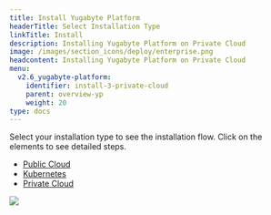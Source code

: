 ```yaml
---
title: Install Yugabyte Platform
headerTitle: Select Installation Type
linkTitle: Install
description: Installing Yugabyte Platform on Private Cloud
image: /images/section_icons/deploy/enterprise.png
headcontent: Installing Yugabyte Platform on Private Cloud
menu:
  v2.6_yugabyte-platform:
    identifier: install-3-private-cloud
    parent: overview-yp
    weight: 20
type: docs
---
```


Select your installation type to see the installation flow. Click on the elements to see detailed steps.

<ul class="nav nav-tabs-alt nav-tabs-yb">
  <li >
    <a href="/preview/yugabyte-platform/overview/install/public-cloud" class="nav-link">
      <i class="fas fa-cloud"></i>
      Public Cloud
    </a>
  </li>

  <li>
    <a href="/preview/yugabyte-platform/overview/install/kubernetes" class="nav-link">
      <i class="fas fa-cubes" aria-hidden="true"></i>
      Kubernetes
    </a>
  </li>

  <li >
    <a href="/preview/yugabyte-platform/overview/install/private-cloud" class="nav-link active">
      <i class="fas fa-unlink"></i>
      Private Cloud
    </a>
  </li>
</ul>

<div class="image-with-map">
<img src="/images/ee/flowchart/yb-install-private-cloud.png" usemap="#image-map">

<map name="image-map">
    <area target="_blank" alt="Install platform" title="Install platform" href="/preview/yugabyte-platform/install-yugabyte-platform/" coords="525,204,377,57" shape="rect">
    <area target="_blank" alt="Pre reqs" title="Pre reqs" href="/preview/yugabyte-platform/install-yugabyte-platform/prerequisites/" coords="323,255,572,412" shape="rect">
    <area target="_blank" alt="Prepare on prem nodes" title="Prepare on prem nodes" href="/preview/yugabyte-platform/install-yugabyte-platform/prepare-on-prem-nodes/" coords="307,1371,597,1429" shape="rect">
    <area target="_blank" alt="Online installation" title="Online installation" href="/preview/yugabyte-platform/install-yugabyte-platform/install-software/default/" coords="239,907,396,970" shape="rect">
    <area target="_blank" alt="Airgapped installation" title="Airgapped installation" href="/preview/yugabyte-platform/install-yugabyte-platform/install-software/airgapped/" coords="512,909,663,967" shape="rect">
    <area target="_blank" alt="Airgapped installation - pre reqs" title="Airgapped installation - pre reqs" href="/preview/yugabyte-platform/install-yugabyte-platform/install-software/airgapped/" coords="482,1008,688,1141" shape="rect">
    <area target="_blank" alt="Online installation - pre reqs" title="Online installation - pre reqs" href="/preview/yugabyte-platform/install-yugabyte-platform/install-software/default/" coords="" shape="rect">
</map>
</div>
